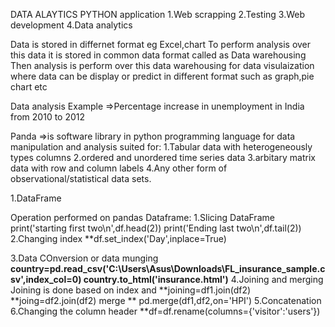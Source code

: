 DATA ALAYTICS
PYTHON application
1.Web scrapping
2.Testing
3.Web development
4.Data analytics

Data is stored in differnet format eg Excel,chart
To perform analysis over this data it is stored in common data format called as Data warehousing
Then analysis is perform over this data warehousing for data visulaization where data can be display or predict in different format such as graph,pie chart etc

Data analysis Example =>Percentage increase in unemployment in India from 2010 to 2012

Panda =>is software library in python programming language for data manipulation and analysis
suited for:
1.Tabular data with heterogeneously types columns
2.ordered and unordered time series data
3.arbitary matrix data with row and column labels
4.Any other form of observational/statistical data sets.

1.DataFrame

Operation performed on pandas Dataframe:
1.Slicing DataFrame
print('starting first two\n',df.head(2))
print('Ending last two\n',df.tail(2))
2.Changing index
\*\*df.set_index('Day',inplace=True)

3.Data COnversion or data munging
**country=pd.read_csv('C:\\Users\\Asus\\Downloads\\FL_insurance_sample.csv',index_col=0)
country.to_html('insurance.html')**
4.Joining and merging
Joining is done based on index and
\*\*joining=df1.join(df2)
\*\*joing=df2.join(df2)
merge
\*\* pd.merge(df1,df2,on='HPI')
5.Concatenation
6.Changing the column header
\*\*df=df.rename(columns={'visitor':'users'})
